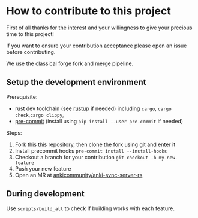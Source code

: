 # How to contribute to this project

First of all thanks for the interest and your willingness to give your precious time to this project!

If you want to ensure your contribution acceptance please open an issue before contributing.

We use the classical forge fork and merge pipeline.

## Setup the development environment

Prerequisite:
- rust dev toolchain (see [rustup](https://rustup.rs/) if needed) including `cargo`, `cargo check`,`cargo clippy`,
- [pre-commit](https://pre-commit.com/) (install using `pip install --user pre-commit`  if needed)

Steps:
1. Fork this this repository, then clone the fork using git and enter it
2. Install precommit hooks `pre-commit install --install-hooks`
3. Checkout a branch for your contribution `git checkout -b my-new-feature`
4. Push your new feature
5. Open an MR at [ankicommunity/anki-sync-server-rs](https://github.com/ankicommunity/anki-sync-server-rs)

## During development

Use  `scripts/build_all` to check if building works with each feature.
